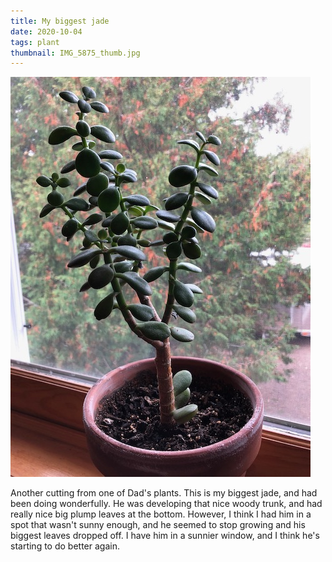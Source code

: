 ```yaml
---
title: My biggest jade
date: 2020-10-04
tags: plant
thumbnail: IMG_5875_thumb.jpg
---
```

![](IMG_5875.jpeg)

Another cutting from one of Dad's plants. This is my biggest jade, and had been doing wonderfully. He was developing that nice woody trunk, and had really nice big plump leaves at the bottom. However, I think I had him in a spot that wasn't sunny enough, and he seemed to stop growing and his biggest leaves dropped off. I have him in a sunnier window, and I think he's starting to do better again.
